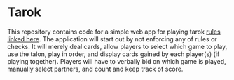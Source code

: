 # Tarok
This repository contains code for a simple web app for playing tarok [rules linked here](https://www.pagat.com/tarot/sltarok.html). The application will start out by not enforcing any of rules or checks. It will merely deal cards, allow players to select which game to play, use the talon, play in order, and display cards gained by each player(s) (if playing together). Players will have to verbally bid on which game is played, manually select partners, and count and keep track of score.
